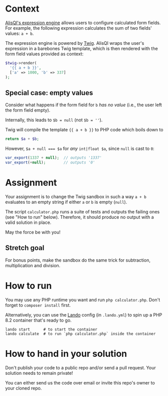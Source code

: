 # Context
[AlisQI's expression engine](https://help.alisqi.com/article/370-advanced-calculations) allows users to configure
calculated form fields. For example, the following expression calculates the sum of two fields' values: `a + b`.

The expression engine is powered by [Twig](https://twig.symfony.com/). AlisQI wraps the user's expression
in a barebones Twig template, which is then rendered with the form field values provided as context:

```php
$twig->render(
  '{{ a + b }}',
  ['a' => 1000, 'b' => 337]
);
```

## Special case: empty values
Consider what happens if the form field for `b` *has no value* (i.e., the user left the form field empty).

Internally, this leads to `$b = null` (not `$b = ''`).

Twig will compile the template `{{ a + b }}` to PHP code which boils down to
```php
return $a + $b;
```

However, `$a + null === $a` for *any* `int|float $a`, since `null` is cast to `0`:
```php
var_export(1337 + null);  // outputs '1337'
var_export(+null);        // outputs '0'
```

# Assignment
Your assignment is to change the Twig sandbox in such a way `a + b` evaluates to an empty string if either `a` or `b`
is empty (`null`).

The script `calculator.php` runs a suite of tests and outputs the failing ones (see "How to run" below).
Therefore, it should produce no output with a valid solution in place.

May the force be with you!

## Stretch goal
For bonus points, make the sandbox do the same trick for subtraction, multiplication and division.

# How to run
You may use any PHP runtime you want and run `php calculator.php`. Don't forget to `composer install` first.

Alternatively, you can use the [Lando](https://docs.lando.dev/) config (in `.lando.yml`)
to spin up a PHP 8.2 container that's ready to go.

```shell
lando start      # to start the container
lando calculate  # to run `php calculator.php` inside the container
```

# How to hand in your solution
Don't publish your code to a public repo and/or send a pull request. Your solution needs to remain private!

You can either send us the code over email or invite this repo's owner to your cloned repo.
